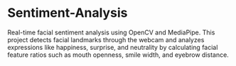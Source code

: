 # Sentiment-Analysis
Real-time facial sentiment analysis using OpenCV and MediaPipe. This project detects facial landmarks through the webcam and analyzes expressions like happiness, surprise, and neutrality by calculating facial feature ratios such as mouth openness, smile width, and eyebrow distance.
